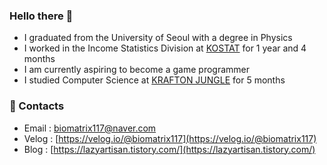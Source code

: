 ### Hello there 👋

* I graduated from the University of Seoul with a degree in Physics
* I worked in the Income Statistics Division at [KOSTAT](https://kostat.go.kr/anse/) for 1 year and 4 months
* I am currently aspiring to become a game programmer
* I studied Computer Science at [KRAFTON JUNGLE](https://jungle.krafton.com/) for 5 months

### 🔗 Contacts

* Email : [biomatrix117@naver.com](biomatrix117@naver.com)
* Velog : [https://velog.io/@biomatrix117](https://velog.io/@biomatrix117)
* Blog : [https://lazyartisan.tistory.com/](https://lazyartisan.tistory.com/)


